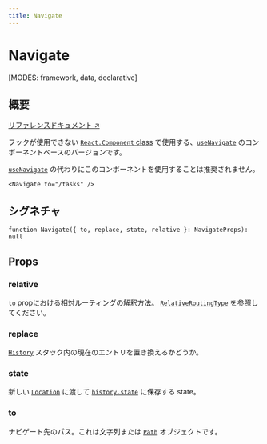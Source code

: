 ```yaml
---
title: Navigate
---
```


# Navigate

[MODES: framework, data, declarative]

## 概要

[リファレンスドキュメント ↗](https://api.reactrouter.com/v7/functions/react_router.Navigate.html)

フックが使用できない [`React.Component` class](https://react.dev/reference/react/Component) で使用する、[`useNavigate`](../hooks/useNavigate) のコンポーネントベースのバージョンです。

[`useNavigate`](../hooks/useNavigate) の代わりにこのコンポーネントを使用することは推奨されません。

```tsx
<Navigate to="/tasks" />
```

## シグネチャ

```tsx
function Navigate({ to, replace, state, relative }: NavigateProps): null
```

## Props

### relative

`to` propにおける相対ルーティングの解釈方法。
[`RelativeRoutingType`](https://api.reactrouter.com/v7/types/react_router.RelativeRoutingType.html) を参照してください。

### replace

[`History`](https://developer.mozilla.org/en-US/docs/Web/API/History) スタック内の現在のエントリを置き換えるかどうか。

### state

新しい [`Location`](https://api.reactrouter.com/v7/interfaces/react_router.Location.html) に渡して [`history.state`](https://developer.mozilla.org/en-US/docs/Web/API/History/state) に保存する state。

### to

ナビゲート先のパス。これは文字列または [`Path`](https://api.reactrouter.com/v7/interfaces/react_router.Path.html) オブジェクトです。